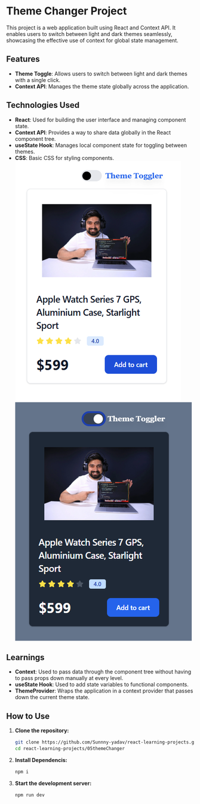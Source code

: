 # Theme Changer Project

This project is a web application built using React and Context API. It enables users to switch between light and dark themes seamlessly, showcasing the effective use of context for global state management.

## Features

- **Theme Toggle**: Allows users to switch between light and dark themes with a single click.
- **Context API**: Manages the theme state globally across the application.

## Technologies Used

- **React**: Used for building the user interface and managing component state.
- **Context API**: Provides a way to share data globally in the React component tree.
- **useState Hook**: Manages local component state for toggling between themes.
- **CSS**: Basic CSS for styling components.
![theme toggelar white](./src/assets/white.png)
![theme toggelar black](./src/assets/image.png)
## Learnings

- **Context**: Used to pass data through the component tree without having to pass props down manually at every level.
- **useState Hook**: Used to add state variables to functional components.
- **ThemeProvider**: Wraps the application in a context provider that passes down the current theme state.

## How to Use

1. **Clone the repository:**
   ```bash
   git clone https://github.com/Sunnny-yadav/react-learning-projects.git
   cd react-learning-projects/05themeChanger
2. **Install Dependencis:**
   ```bash
   npm i
   ```
4. **Start the development server:**
   ```bash
   npm run dev 
   ```
